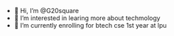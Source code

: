 - 👋 Hi, I’m @G20square
- 👀 I’m interested in learing more about techmology
- 🌱 I’m currently enrolling for btech cse 1st year at lpu

<!---
G20square/G20square is a ✨ special ✨ repository because its `README.md` (this file) appears on your GitHub profile.
You can click the Preview link to take a look at your changes.
--->
